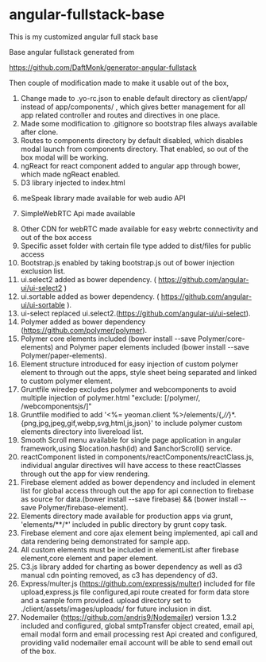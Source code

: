 angular-fullstack-base
======================

This is my customized angular full stack base

Base angular fullstack generated from 

https://github.com/DaftMonk/generator-angular-fullstack

Then couple of modification made to make it usable out of the box,

1. Change made to .yo-rc.json to enable default directory as client/app/ instead of app/components/ , which gives better management for all app related controller and routes and directives in one place.
2. Made some modification to .gitignore so bootstrap files always available after clone.
3. Routes to components directory by default disabled, which disables modal launch from components directory. That enabled, so out of the box modal will be working.
4. ngReact for react component added to angular app through bower, which made ngReact enabled.
5. D3 library injected to index.html 
 <script src="http://d3js.org/d3.v3.min.js" charset="utf-8"></script>
6. meSpeak library made available for web audio API
 <script src='http://www.masswerk.at/mespeak/mespeak.js'></script>
7. SimpleWebRTC  Api made available 
 <script src="https://simplewebrtc.com/latest.js"></script> 
8. Other CDN for webRTC made available for easy webrtc connectivity and out of the box access
9. Specific asset folder with certain file type added to dist/files for public access
10. Bootstrap.js enabled by taking bootstrap.js out of bower injection exclusion list.
11. ui.select2 added as bower dependency. ( https://github.com/angular-ui/ui-select2 )
12. ui.sortable added as bower dependency. ( https://github.com/angular-ui/ui-sortable ).
13. ui-select replaced ui.select2.(https://github.com/angular-ui/ui-select).
14. Polymer added as bower dependency (https://github.com/polymer/polymer).
15. Polymer core elements included (bower install --save Polymer/core-elements) and Polymer paper elements included (bower install --save Polymer/paper-elements).
16. Element structure introduced for easy injection of custom polymer element to through out the apps, style sheet being separated and linked to custom polymer element.
17. Gruntfile wiredep excludes polymer and webcomponents to avoid multiple injection of polymer.html "exclude: [/polymer/, /webcomponentsjs/]"
18. Gruntfile modified to add '<%= yeoman.client %>/elements/{,*//*}*.{png,jpg,jpeg,gif,webp,svg,html,js,json}' to include polymer custom elements directory into livereload list.
19. Smooth Scroll menu available for single page application in angular framework,using $location.hash(id) and $anchorScroll() service.
20. reactComponent listed in components/reactComponents/reactClass.js, individual angular directives will have access to these reactClasses through out the app for view rendering.
21. Firebase element added as bower dependency and included in element list for global access through out the app for api connection to firebase as source for data.(bower install --save firebase) && (bower install --save Polymer/firebase-element).
22. Elements directory made available for production apps via grunt, 'elements/**/*' included in public directory by grunt copy task.
23. Firebase element and core ajax element being implemented, api call and data rendering being demonstrated for sample app.
24. All custom elements must be included in elementList after firebase element,core element and paper element.
25. C3.js library added for charting as bower dependency as well as d3 manual cdn pointing removed, as c3 has dependency of d3.
26. Express/multer.js (https://github.com/expressjs/multer) included for file upload,express.js file configured,api route created for form data store and a sample form provided. upload directory set to ./client/assets/images/uploads/ for future inclusion in dist.
27. Nodemailer (https://github.com/andris9/Nodemailer) version 1.3.2 included and configured, global smtpTransfer object created, email api, email modal form and email processing rest Api created and configured, providing valid nodemailer email account will be able to send email out of the box.




